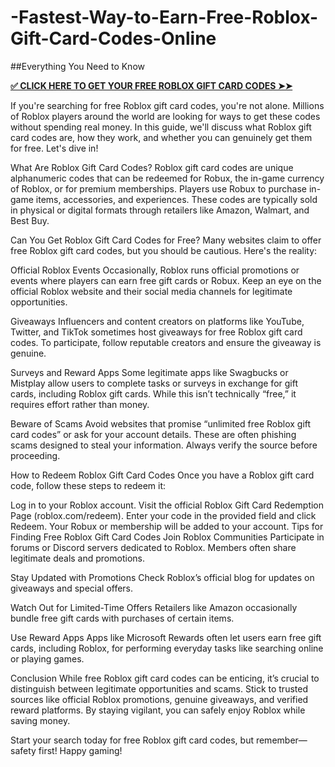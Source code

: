 # -Fastest-Way-to-Earn-Free-Roblox-Gift-Card-Codes-Online
##Everything You Need to Know

**[✅ CLICK HERE TO GET YOUR FREE ROBLOX GIFT CARD CODES ➤➤](https://myusoffer.xyz/all-gift-card-2/)**

If you're searching for free Roblox gift card codes, you're not alone. Millions of Roblox players around the world are looking for ways to get these codes without spending real money. In this guide, we'll discuss what Roblox gift card codes are, how they work, and whether you can genuinely get them for free. Let's dive in!

What Are Roblox Gift Card Codes?
Roblox gift card codes are unique alphanumeric codes that can be redeemed for Robux, the in-game currency of Roblox, or for premium memberships. Players use Robux to purchase in-game items, accessories, and experiences. These codes are typically sold in physical or digital formats through retailers like Amazon, Walmart, and Best Buy.

Can You Get Roblox Gift Card Codes for Free?
Many websites claim to offer free Roblox gift card codes, but you should be cautious. Here's the reality:

Official Roblox Events
Occasionally, Roblox runs official promotions or events where players can earn free gift cards or Robux. Keep an eye on the official Roblox website and their social media channels for legitimate opportunities.

Giveaways
Influencers and content creators on platforms like YouTube, Twitter, and TikTok sometimes host giveaways for free Roblox gift card codes. To participate, follow reputable creators and ensure the giveaway is genuine.

Surveys and Reward Apps
Some legitimate apps like Swagbucks or Mistplay allow users to complete tasks or surveys in exchange for gift cards, including Roblox gift cards. While this isn’t technically “free,” it requires effort rather than money.

Beware of Scams
Avoid websites that promise “unlimited free Roblox gift card codes” or ask for your account details. These are often phishing scams designed to steal your information. Always verify the source before proceeding.

How to Redeem Roblox Gift Card Codes
Once you have a Roblox gift card code, follow these steps to redeem it:

Log in to your Roblox account.
Visit the official Roblox Gift Card Redemption Page (roblox.com/redeem).
Enter your code in the provided field and click Redeem.
Your Robux or membership will be added to your account.
Tips for Finding Free Roblox Gift Card Codes
Join Roblox Communities
Participate in forums or Discord servers dedicated to Roblox. Members often share legitimate deals and promotions.

Stay Updated with Promotions
Check Roblox’s official blog for updates on giveaways and special offers.

Watch Out for Limited-Time Offers
Retailers like Amazon occasionally bundle free gift cards with purchases of certain items.

Use Reward Apps
Apps like Microsoft Rewards often let users earn free gift cards, including Roblox, for performing everyday tasks like searching online or playing games.

Conclusion
While free Roblox gift card codes can be enticing, it’s crucial to distinguish between legitimate opportunities and scams. Stick to trusted sources like official Roblox promotions, genuine giveaways, and verified reward platforms. By staying vigilant, you can safely enjoy Roblox while saving money.

Start your search today for free Roblox gift card codes, but remember—safety first! Happy gaming!
